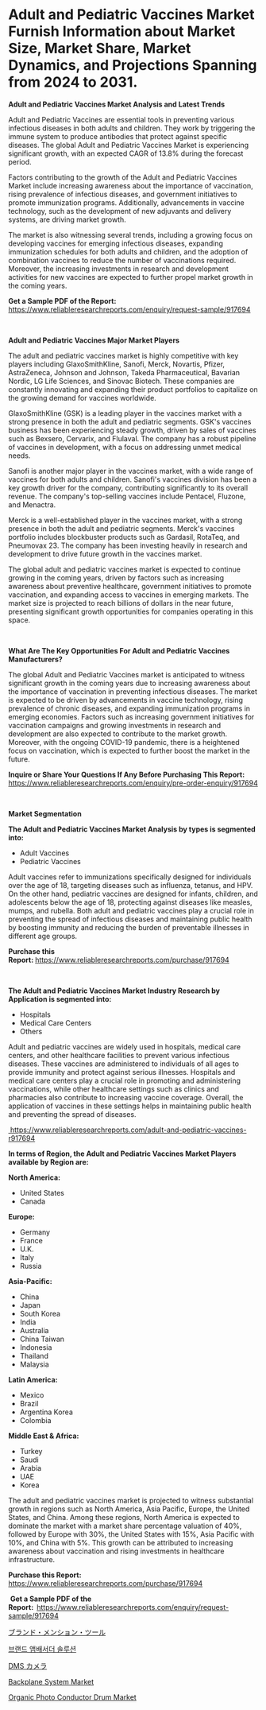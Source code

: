 <p><h1>Adult and Pediatric Vaccines Market Furnish Information about Market Size, Market Share, Market Dynamics, and Projections Spanning from 2024 to 2031.</h1></p><p><strong>Adult and Pediatric Vaccines Market Analysis and Latest Trends</strong></p>
<p><p>Adult and Pediatric Vaccines are essential tools in preventing various infectious diseases in both adults and children. They work by triggering the immune system to produce antibodies that protect against specific diseases. The global Adult and Pediatric Vaccines Market is experiencing significant growth, with an expected CAGR of 13.8% during the forecast period.</p><p>Factors contributing to the growth of the Adult and Pediatric Vaccines Market include increasing awareness about the importance of vaccination, rising prevalence of infectious diseases, and government initiatives to promote immunization programs. Additionally, advancements in vaccine technology, such as the development of new adjuvants and delivery systems, are driving market growth.</p><p>The market is also witnessing several trends, including a growing focus on developing vaccines for emerging infectious diseases, expanding immunization schedules for both adults and children, and the adoption of combination vaccines to reduce the number of vaccinations required. Moreover, the increasing investments in research and development activities for new vaccines are expected to further propel market growth in the coming years.</p></p>
<p><strong>Get a Sample PDF of the Report:&nbsp;</strong> <a href="https://www.reliableresearchreports.com/enquiry/request-sample/917694">https://www.reliableresearchreports.com/enquiry/request-sample/917694</a></p>
<p>&nbsp;</p>
<p><strong>Adult and Pediatric Vaccines Major Market Players</strong></p>
<p><p>The adult and pediatric vaccines market is highly competitive with key players including GlaxoSmithKline, Sanofi, Merck, Novartis, Pfizer, AstraZeneca, Johnson and Johnson, Takeda Pharmaceutical, Bavarian Nordic, LG Life Sciences, and Sinovac Biotech. These companies are constantly innovating and expanding their product portfolios to capitalize on the growing demand for vaccines worldwide.</p><p>GlaxoSmithKline (GSK) is a leading player in the vaccines market with a strong presence in both the adult and pediatric segments. GSK's vaccines business has been experiencing steady growth, driven by sales of vaccines such as Bexsero, Cervarix, and Flulaval. The company has a robust pipeline of vaccines in development, with a focus on addressing unmet medical needs.</p><p>Sanofi is another major player in the vaccines market, with a wide range of vaccines for both adults and children. Sanofi's vaccines division has been a key growth driver for the company, contributing significantly to its overall revenue. The company's top-selling vaccines include Pentacel, Fluzone, and Menactra.</p><p>Merck is a well-established player in the vaccines market, with a strong presence in both the adult and pediatric segments. Merck's vaccines portfolio includes blockbuster products such as Gardasil, RotaTeq, and Pneumovax 23. The company has been investing heavily in research and development to drive future growth in the vaccines market.</p><p>The global adult and pediatric vaccines market is expected to continue growing in the coming years, driven by factors such as increasing awareness about preventive healthcare, government initiatives to promote vaccination, and expanding access to vaccines in emerging markets. The market size is projected to reach billions of dollars in the near future, presenting significant growth opportunities for companies operating in this space.</p></p>
<p>&nbsp;</p>
<p><strong>What Are The Key Opportunities For Adult and Pediatric Vaccines Manufacturers?</strong></p>
<p><p>The global Adult and Pediatric Vaccines market is anticipated to witness significant growth in the coming years due to increasing awareness about the importance of vaccination in preventing infectious diseases. The market is expected to be driven by advancements in vaccine technology, rising prevalence of chronic diseases, and expanding immunization programs in emerging economies. Factors such as increasing government initiatives for vaccination campaigns and growing investments in research and development are also expected to contribute to the market growth. Moreover, with the ongoing COVID-19 pandemic, there is a heightened focus on vaccination, which is expected to further boost the market in the future.</p></p>
<p><strong>Inquire or Share Your Questions If Any Before Purchasing This Report:</strong> <a href="https://www.reliableresearchreports.com/enquiry/pre-order-enquiry/917694">https://www.reliableresearchreports.com/enquiry/pre-order-enquiry/917694</a></p>
<p>&nbsp;</p>
<p><strong>Market Segmentation</strong></p>
<p><strong>The Adult and Pediatric Vaccines Market Analysis by types is segmented into:</strong></p>
<p><ul><li>Adult Vaccines</li><li>Pediatric Vaccines</li></ul></p>
<p><p>Adult vaccines refer to immunizations specifically designed for individuals over the age of 18, targeting diseases such as influenza, tetanus, and HPV. On the other hand, pediatric vaccines are designed for infants, children, and adolescents below the age of 18, protecting against diseases like measles, mumps, and rubella. Both adult and pediatric vaccines play a crucial role in preventing the spread of infectious diseases and maintaining public health by boosting immunity and reducing the burden of preventable illnesses in different age groups.</p></p>
<p><strong>Purchase this Report:&nbsp;</strong><a href="https://www.reliableresearchreports.com/purchase/917694">https://www.reliableresearchreports.com/purchase/917694</a></p>
<p>&nbsp;</p>
<p><strong>The Adult and Pediatric Vaccines Market Industry Research by Application is segmented into:</strong></p>
<p><ul><li>Hospitals</li><li>Medical Care Centers</li><li>Others</li></ul></p>
<p><p>Adult and pediatric vaccines are widely used in hospitals, medical care centers, and other healthcare facilities to prevent various infectious diseases. These vaccines are administered to individuals of all ages to provide immunity and protect against serious illnesses. Hospitals and medical care centers play a crucial role in promoting and administering vaccinations, while other healthcare settings such as clinics and pharmacies also contribute to increasing vaccine coverage. Overall, the application of vaccines in these settings helps in maintaining public health and preventing the spread of diseases.</p></p>
<p><a href="https://www.reliableresearchreports.com/adult-and-pediatric-vaccines-r917694">&nbsp;https://www.reliableresearchreports.com/adult-and-pediatric-vaccines-r917694</a></p>
<p><strong>In terms of Region, the Adult and Pediatric Vaccines Market Players available by Region are:</strong></p>
<p>
    <p> <strong> North America: </strong>
        <ul>
            <li>United States</li>
            <li>Canada</li>
        </ul>
        </p> 
    <p> <strong> Europe: </strong>
        <ul>
            <li>Germany</li>
            <li>France</li>
            <li>U.K.</li>
            <li>Italy</li>
            <li>Russia</li>
        </ul>
        </p> 
    <p> <strong> Asia-Pacific: </strong>
        <ul>
            <li>China</li>
            <li>Japan</li>
            <li>South Korea</li>
            <li>India</li>
            <li>Australia</li>
            <li>China Taiwan</li>
            <li>Indonesia</li>
            <li>Thailand</li>
            <li>Malaysia</li>
        </ul>
        </p> 
    <p> <strong> Latin America: </strong>
        <ul>
            <li>Mexico</li>
            <li>Brazil</li>
            <li>Argentina Korea</li>
            <li>Colombia</li>
        </ul>
        </p> 
    <p> <strong> Middle East & Africa: </strong>
        <ul>
            <li>Turkey</li>
            <li>Saudi</li>
            <li>Arabia</li>
            <li>UAE</li>
            <li>Korea</li>
        </ul>
    </p>
    </p>
<p><p>The adult and pediatric vaccines market is projected to witness substantial growth in regions such as North America, Asia Pacific, Europe, the United States, and China. Among these regions, North America is expected to dominate the market with a market share percentage valuation of 40%, followed by Europe with 30%, the United States with 15%, Asia Pacific with 10%, and China with 5%. This growth can be attributed to increasing awareness about vaccination and rising investments in healthcare infrastructure.</p></p>
<p><strong>Purchase this Report: </strong><a href="https://www.reliableresearchreports.com/purchase/917694">https://www.reliableresearchreports.com/purchase/917694</a></p>
<p>&nbsp;<strong>Get a Sample PDF of the Report:&nbsp;&nbsp;</strong><a href="https://www.reliableresearchreports.com/enquiry/request-sample/917694">https://www.reliableresearchreports.com/enquiry/request-sample/917694</a></p>
<p><strong></strong></p>
<p><p><a href="https://medium.com/@adaming121/%E3%83%96%E3%83%A9%E3%83%B3%E3%83%89%E3%83%A1%E3%83%B3%E3%82%B7%E3%83%A7%E3%83%B3%E3%83%84%E3%83%BC%E3%83%AB%E5%B8%82%E5%A0%B4%E3%81%AE%E8%A6%8F%E6%A8%A1%E3%81%A8%E5%B8%82%E5%A0%B4%E5%8B%95%E5%90%91-%E5%AE%8C%E5%85%A8%E3%81%AA%E6%A5%AD%E7%95%8C%E6%A6%82%E8%A6%81-2024%E5%B9%B4%E3%81%8B%E3%82%892031%E5%B9%B4%E3%81%BE%E3%81%A7-511fc14147c3">ブランド・メンション・ツール</a></p><p><a href="https://medium.com/@kasandrarempel/%EB%B8%8C%EB%9E%9C%EB%93%9C-%EC%95%B0%EB%B0%B0%EC%84%9C%EB%8D%94-%EC%86%94%EB%A3%A8%EC%85%98-%EC%8B%9C%EC%9E%A5-2031%EB%85%84%EA%B9%8C%EC%A7%80%EC%9D%98-%ED%8A%B8%EB%A0%8C%EB%93%9C-%EC%98%88%EC%B8%A1-%EB%B0%8F-%EA%B2%BD%EC%9F%81-%EB%B6%84%EC%84%9D-db3534c25382">브랜드 앰배서더 솔루션</a></p><p><a href="https://medium.com/@charityrice70/dms%E3%82%AB%E3%83%A1%E3%83%A9%E5%B8%82%E5%A0%B4-%E7%A8%AE%E9%A1%9E-%E3%82%A2%E3%83%97%E3%83%AA%E3%82%B1%E3%83%BC%E3%82%B7%E3%83%A7%E3%83%B3-%E3%81%8A%E3%82%88%E3%81%B3%E5%9C%B0%E7%90%86%E3%81%AB%E3%82%88%E3%82%8B%E5%8C%85%E6%8B%AC%E7%9A%84%E3%81%AA%E8%A9%95%E4%BE%A1-48653abfcd12">DMS カメラ</a></p><p><a href="https://www.linkedin.com/pulse/decoding-backplane-system-market-metrics-share-trends-o1tjf">Backplane System Market</a></p><p><a href="https://www.linkedin.com/pulse/organic-photo-conductor-drum-market-size-trends-complete-zl4tc">Organic Photo Conductor Drum Market</a></p></p>